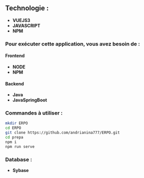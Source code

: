 ## Technologie :
- **VUEJS3**
- **JAVASCRIPT**
- **NPM**

### Pour exécuter cette application, vous avez besoin de :

#### Frontend
- **NODE**
- **NPM**

#### Backend
- **Java**
- **JavaSpringBoot**

### Commandes à utiliser :

```bash
mkdir ERPO
cd ERPO
git clone https://github.com/andrianina777/ERPO.git
cd prepa
npm i
npm run serve
```

### Database :
- **Sybase**
